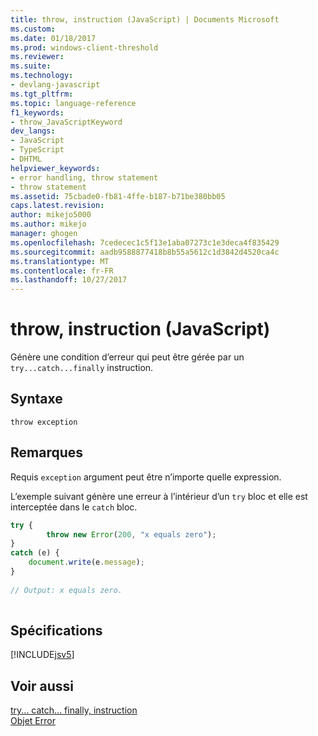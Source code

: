 ```yaml
---
title: throw, instruction (JavaScript) | Documents Microsoft
ms.custom: 
ms.date: 01/18/2017
ms.prod: windows-client-threshold
ms.reviewer: 
ms.suite: 
ms.technology:
- devlang-javascript
ms.tgt_pltfrm: 
ms.topic: language-reference
f1_keywords:
- throw_JavaScriptKeyword
dev_langs:
- JavaScript
- TypeScript
- DHTML
helpviewer_keywords:
- error handling, throw statement
- throw statement
ms.assetid: 75cbade0-fb81-4ffe-b187-b71be380bb05
caps.latest.revision: 
author: mikejo5000
ms.author: mikejo
manager: ghogen
ms.openlocfilehash: 7cedecec1c5f13e1aba07273c1e3deca4f835429
ms.sourcegitcommit: aadb9588877418b8b55a5612c1d3842d4520ca4c
ms.translationtype: MT
ms.contentlocale: fr-FR
ms.lasthandoff: 10/27/2017
---
```

# <a name="throw-statement-javascript"></a>throw, instruction (JavaScript)
Génère une condition d’erreur qui peut être gérée par un `try...catch...finally` instruction.  
  
## <a name="syntax"></a>Syntaxe  
  
```  
throw exception   
```  
  
## <a name="remarks"></a>Remarques  
 Requis `exception` argument peut être n’importe quelle expression.  
  
 L’exemple suivant génère une erreur à l’intérieur d’un `try` bloc et elle est interceptée dans le `catch` bloc.  
  
```JavaScript  
try {  
        throw new Error(200, "x equals zero");  
}  
catch (e) {  
    document.write(e.message);  
}  
  
// Output: x equals zero.  
  
```  
  
## <a name="requirements"></a>Spécifications  
 [!INCLUDE[jsv5](../../javascript/reference/includes/jsv5-md.md)]  
  
## <a name="see-also"></a>Voir aussi  
 [try... catch... finally, instruction](../../javascript/reference/try-dot-dot-dot-catch-dot-dot-dot-finally-statement-javascript.md)   
 [Objet Error](../../javascript/reference/error-object-javascript.md)